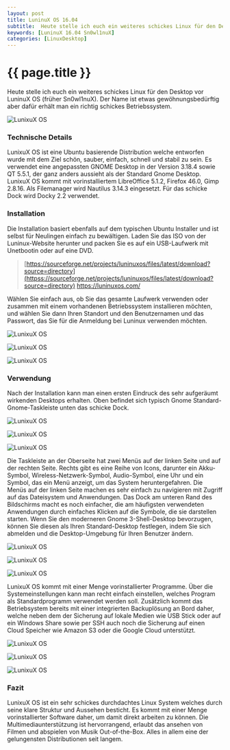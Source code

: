 ```yaml
---
layout: post
title: LuninuX OS 16.04
subtitle:  Heute stelle ich euch ein weiteres schickes Linux für den Desktop vor LunixuX OS (früher Sn0wl1nuX). Ein richtig schickes, durchdachtes Betriebssystem.
keywords: [LuninuX 16.04 Sn0wl1nuX]
categories: [LinuxDesktop]
---
```

# {{ page.title }}

Heute stelle ich euch ein weiteres schickes Linux für den Desktop vor LuninuX OS (früher Sn0wl1nuX). Der Name ist etwas gewöhnungsbedürftig aber dafür erhält man ein richtig schickes Betriebssystem.

![LunixuX OS](../../img/Bildschirmfoto-2017-02-16-um-10.17.16-1024x822.png)

### Technische Details

LunixuX OS ist eine Ubuntu basierende Distribution welche entworfen wurde mit dem Ziel schön, sauber, einfach, schnell und stabil zu sein. Es verwendet eine angepassten GNOME Desktop in der Version 3.18.4 sowie QT 5.5.1, der ganz anders aussieht als der Standard Gnome Desktop. LunixuX OS kommt mit vorinstalliertem LibreOffice 5.1.2, Firefox 46.0, Gimp 2.8.16. Als Filemanager wird Nautilus 3.14.3 eingesetzt. Für das schicke Dock wird Docky 2.2 verwendet.

### Installation

Die Installation basiert ebenfalls auf dem typischen Ubuntu Installer und ist selbst für Neulingen einfach zu bewältigen. Laden Sie das ISO von der Luninux-Website herunter und packen Sie es auf ein USB-Laufwerk mit Unetbootin oder auf eine DVD.

> [https://sourceforge.net/projects/luninuxos/files/latest/download?source=directory](httpss://sourceforge.net/projects/luninuxos/files/latest/download?source=directory) https://luninuxos.com/

Wählen Sie einfach aus, ob Sie das gesamte Laufwerk verwenden oder zusammen mit einem vorhandenen Betriebssystem installieren möchten, und wählen Sie dann Ihren Standort und den Benutzernamen und das Passwort, das Sie für die Anmeldung bei Luninux verwenden möchten.

![LunixuX OS](../../img/Bildschirmfoto-2017-02-16-um-09.37.40-300x241.png)

![LunixuX OS](../../img/Bildschirmfoto-2017-02-16-um-09.41.00-300x241.png)

![LunixuX OS](../../img/Bildschirmfoto-2017-02-16-um-09.41.26-300x241.png)

### Verwendung

Nach der Installation kann man einen ersten Eindruck des sehr aufgeräumt wirkenden Desktops erhalten. Oben befindet sich typisch Gnome Standard-Gnome-Taskleiste unten das schicke Dock.

![LunixuX OS](../../img/Bildschirmfoto-2017-02-16-um-09.57.42-300x240.png)

![LunixuX OS](../../img/Bildschirmfoto-2017-02-16-um-10.22.34-300x242.png)

![LunixuX OS](../../img/Bildschirmfoto-2017-02-16-um-11.05.29-300x241.png)

Die Taskleiste an der Oberseite hat zwei Menüs auf der linken Seite und auf der rechten Seite. Rechts gibt es eine Reihe von Icons, darunter ein Akku-Symbol, Wireless-Netzwerk-Symbol, Audio-Symbol, eine Uhr und ein Symbol, das ein Menü anzeigt, um das System heruntergefahren. Die Menüs auf der linken Seite machen es sehr einfach zu navigieren mit Zugriff auf das Dateisystem und Anwendungen. Das Dock am unteren Rand des Bildschirms macht es noch einfacher, die am häufigsten verwendeten Anwendungen durch einfaches Klicken auf die Symbole, die sie darstellen starten. Wenn Sie den moderneren Gnome 3-Shell-Desktop bevorzugen, können Sie diesen als Ihren Standard-Desktop festlegen, indem Sie sich abmelden und die Desktop-Umgebung für Ihren Benutzer ändern.

![LunixuX OS](../../img/Bildschirmfoto-2017-02-16-um-12.07.45-300x241.png)

![LunixuX OS](../../img/Bildschirmfoto-2017-02-16-um-12.07.27-300x242.png)

![LunixuX OS](../../img/Bildschirmfoto-2017-02-16-um-12.07.12-300x241.png)

LunixuX OS kommt mit einer Menge vorinstallierter Programme. Über die Systemeinstellungen kann man recht einfach einstellen, welches Program als Standardprogramm verwendet werden soll. Zusätzlich kommt das Betriebsystem bereits mit einer integrierten Backuplösung an Bord daher, welche neben dem der Sicherung auf lokale Medien wie USB Stick oder auf ein Windows Share sowie per SSH auch noch die Sicherung auf einen Cloud Speicher wie Amazon S3 oder die Google Cloud unterstützt.

![LunixuX OS](../../img/Bildschirmfoto-2017-02-16-um-12.13.59-300x242.png)

![LunixuX OS](../../img/Bildschirmfoto-2017-02-16-um-12.14.42-300x240.png)

![LunixuX OS](../../img/Bildschirmfoto-2017-02-16-um-12.19.34-300x241.png)

### Fazit

LunixuX OS ist ein sehr schickes durchdachtes Linux System welches durch seine klare Struktur und Aussehen besticht. Es kommt mit einer Menge vorinstallierter Software daher, um damit direkt arbeiten zu können. Die Multimediaunterstützung ist hervorrangend, erlaubt das ansehen von Filmen und abspielen von Musik Out-of-the-Box. Alles in allem eine der gelungensten Distributionen seit langem.

